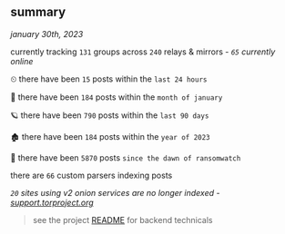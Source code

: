 
## summary
_january 30th, 2023_

currently tracking `131` groups across `240` relays & mirrors - _`65` currently online_

⏲ there have been `15` posts within the `last 24 hours`

🦈 there have been `184` posts within the `month of january`

🪐 there have been `790` posts within the `last 90 days`

🏚 there have been `184` posts within the `year of 2023`

🦕 there have been `5870` posts `since the dawn of ransomwatch`

there are `66` custom parsers indexing posts

_`20` sites using v2 onion services are no longer indexed - [support.torproject.org](https://support.torproject.org/onionservices/v2-deprecation/)_

> see the project [README](https://github.com/joshhighet/ransomwatch#ransomwatch--) for backend technicals
